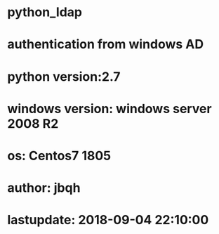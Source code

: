 # python_ldap
# authentication from windows AD
# python version:2.7
# windows version: windows server 2008 R2 
# os: Centos7 1805
# author: jbqh
# lastupdate: 2018-09-04 22:10:00
